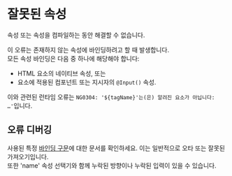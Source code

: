 # 잘못된 속성

<docs-video src="https://www.youtube.com/embed/wfLkB3RsSJM"/>

속성 또는 속성을 컴파일하는 동안 해결할 수 없습니다.

이 오류는 존재하지 않는 속성에 바인딩하려고 할 때 발생합니다.  
모든 속성 바인딩은 다음 중 하나에 해당해야 합니다:

* HTML 요소의 네이티브 속성, 또는
* 요소에 적용된 컴포넌트 또는 지시자의 `@Input()` 속성.

이와 관련된 런타임 오류는 `NG0304: '${tagName}'는(은) 알려진 요소가 아닙니다: …'`입니다.

## 오류 디버깅

사용된 특정 [바인딩 구문](guide/templates)에 대한 문서를 확인하세요. 이는 일반적으로 오타 또는 잘못된 가져오기입니다.  
또한 'name' 속성 선택기와 함께 누락된 방향이나 누락된 입력이 있을 수 있습니다.